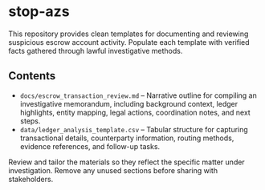 # stop-azs

This repository provides clean templates for documenting and reviewing suspicious escrow account activity. Populate each template with verified facts gathered through lawful investigative methods.

## Contents

- `docs/escrow_transaction_review.md` – Narrative outline for compiling an investigative memorandum, including background context, ledger highlights, entity mapping, legal actions, coordination notes, and next steps.
- `data/ledger_analysis_template.csv` – Tabular structure for capturing transactional details, counterparty information, routing methods, evidence references, and follow-up tasks.

Review and tailor the materials so they reflect the specific matter under investigation. Remove any unused sections before sharing with stakeholders.
